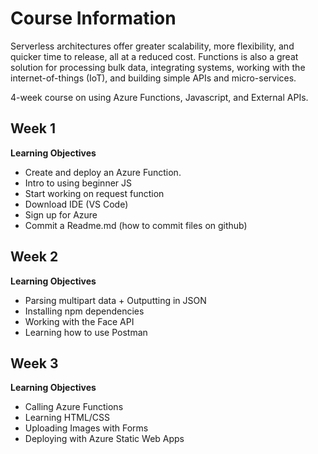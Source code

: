 # Course Information

Serverless architectures offer greater scalability, more flexibility, and quicker time to release, all at a reduced cost. Functions is also a great solution for processing bulk data, integrating systems, working with the internet-of-things (IoT), and building simple APIs and micro-services.

4-week course on using Azure Functions, Javascript, and External APIs.

## **Week 1**
**Learning Objectives**
- Create and deploy an Azure Function.
- Intro to using beginner JS
- Start working on request function
- Download IDE (VS Code)
- Sign up for Azure
- Commit a Readme.md (how to commit files on github)

## **Week 2**
**Learning Objectives**
- Parsing multipart data + Outputting in JSON
- Installing npm dependencies
- Working with the Face API
- Learning how to use Postman

## **Week 3**
**Learning Objectives**
- Calling Azure Functions
- Learning HTML/CSS
- Uploading Images with Forms
- Deploying with Azure Static Web Apps
